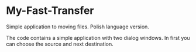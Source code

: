 # My-Fast-Transfer
Simple application to moving files. Polish language version. 

The code contains a simple application with two dialog windows.
In first you can choose the source and next destination.

